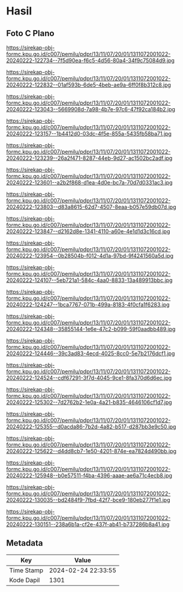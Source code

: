 # Hasil

## Foto C Plano

https://sirekap-obj-formc.kpu.go.id/c007/pemilu/pdpr/13/11/07/20/01/1311072001022-20240222-122734--7f5d90ea-f6c5-4d56-80a4-34f9c75084d9.jpg

https://sirekap-obj-formc.kpu.go.id/c007/pemilu/pdpr/13/11/07/20/01/1311072001022-20240222-122832--01af593b-6de5-4beb-ae9a-6ff0f8b312c8.jpg

https://sirekap-obj-formc.kpu.go.id/c007/pemilu/pdpr/13/11/07/20/01/1311072001022-20240222-123043--5669908d-7a98-4b7e-97c6-47f92ca184b2.jpg

https://sirekap-obj-formc.kpu.go.id/c007/pemilu/pdpr/13/11/07/20/01/1311072001022-20240222-123157--1b4412d0-03dc-4f5e-855a-5435fb58ba71.jpg

https://sirekap-obj-formc.kpu.go.id/c007/pemilu/pdpr/13/11/07/20/01/1311072001022-20240222-123239--26a2f471-8287-44eb-9d27-ac1502bc2adf.jpg

https://sirekap-obj-formc.kpu.go.id/c007/pemilu/pdpr/13/11/07/20/01/1311072001022-20240222-123601--a2b2f868-d1ea-4d0e-bc7a-70d7d0331ac3.jpg

https://sirekap-obj-formc.kpu.go.id/c007/pemilu/pdpr/13/11/07/20/01/1311072001022-20240222-123803--d83a8615-62d7-4507-8eaa-b057e59db07d.jpg

https://sirekap-obj-formc.kpu.go.id/c007/pemilu/pdpr/13/11/07/20/01/1311072001022-20240222-123847--d2162d8e-1341-4110-a60e-4e1d1d3c16cd.jpg

https://sirekap-obj-formc.kpu.go.id/c007/pemilu/pdpr/13/11/07/20/01/1311072001022-20240222-123954--0b28504b-f012-4d1a-97bd-9f4241560a5d.jpg

https://sirekap-obj-formc.kpu.go.id/c007/pemilu/pdpr/13/11/07/20/01/1311072001022-20240222-124107--5eb721a1-584c-4aa0-8833-13a489913bbc.jpg

https://sirekap-obj-formc.kpu.go.id/c007/pemilu/pdpr/13/11/07/20/01/1311072001022-20240222-124247--1bca7767-071b-499a-8183-4f0cfa1f6283.jpg

https://sirekap-obj-formc.kpu.go.id/c007/pemilu/pdpr/13/11/07/20/01/1311072001022-20240222-124348--35855144-1e6e-47c2-b099-59f0aadbb489.jpg

https://sirekap-obj-formc.kpu.go.id/c007/pemilu/pdpr/13/11/07/20/01/1311072001022-20240222-124446--39c3ad83-4ecd-4025-8cc0-5e7b2176dcf1.jpg

https://sirekap-obj-formc.kpu.go.id/c007/pemilu/pdpr/13/11/07/20/01/1311072001022-20240222-124524--cdf67291-3f7d-4045-9ce1-8fa370d6d6ec.jpg

https://sirekap-obj-formc.kpu.go.id/c007/pemilu/pdpr/13/11/07/20/01/1311072001022-20240222-125302--7d2762b2-1e0a-4a21-b835-4646106cf1d7.jpg

https://sirekap-obj-formc.kpu.go.id/c007/pemilu/pdpr/13/11/07/20/01/1311072001022-20240222-125355--d0acda86-7b2d-4a82-b517-d287bb3e9c50.jpg

https://sirekap-obj-formc.kpu.go.id/c007/pemilu/pdpr/13/11/07/20/01/1311072001022-20240222-125622--d4dd8cb7-1e50-4201-874e-ea7824d490bb.jpg

https://sirekap-obj-formc.kpu.go.id/c007/pemilu/pdpr/13/11/07/20/01/1311072001022-20240222-125948--b0e57511-f4ba-4396-aaae-ae6a71c4ecb8.jpg

https://sirekap-obj-formc.kpu.go.id/c007/pemilu/pdpr/13/11/07/20/01/1311072001022-20240222-130035--bd2484f9-7fbd-42f7-bce9-180eb277f1e1.jpg

https://sirekap-obj-formc.kpu.go.id/c007/pemilu/pdpr/13/11/07/20/01/1311072001022-20240222-130151--238a6b1a-cf2e-437f-ab41-b737286b8a41.jpg


## Metadata

| Key        | Value               |
| ---------- | ------------------- |
| Time Stamp | 2024-02-24 22:33:55 |
| Kode Dapil | 1301                |



